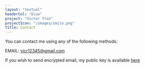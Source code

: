 ```yaml
---
layout: "textual"
headerCol: "blue"
project: "Victor Tran"
projectIcon: "/images/smile.png"
title: Contact
---
```


You can contact me using any of the following methods:

EMAIL: [vicr12345@gmail.com](mailto:vicr12345@gmail.com)

If you wish to send encrypted email, my public key is available [here](publicKey.asc)
